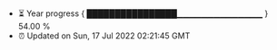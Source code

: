 - ⏳ Year progress { ████████████████▁▁▁▁▁▁▁▁▁▁▁▁▁▁ } 54.00 %
- ⏰ Updated on Sun, 17 Jul 2022 02:21:45 GMT

